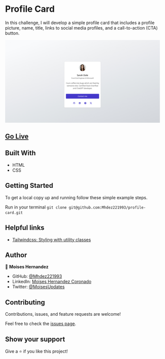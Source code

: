 # Profile Card

In this challenge, I will develop a simple profile card that includes a profile picture, name, title, links to social media profiles, and a call-to-action (CTA) button.

![screenshot](/designs/Desktop.jpg)

## [Go Live](https://mhdez221993.github.io/profile-card/)

## Built With

- HTML
- CSS

## Getting Started

To get a local copy up and running follow these simple example steps.

Run in your terminal `git clone git@github.com:Mhdez221993/profile-card.git`

## Helpful links

- [Tailwindcss: Styling with utility classes](https://tailwindcss.com/docs/styling-with-utility-classes)

## Author

👤 **Moises Hernandez**

- GitHub: [@Mhdez221993](https://github.com/Mhdez221993)
- LinkedIn: [Moises Hernandez Coronado](https://www.linkedin.com/in/moises-hdez-coronado/)
- Twitter: [@MoisesUpdates](https://twitter.com/MoisesUpdates)

## Contributing

Contributions, issues, and feature requests are welcome!

Feel free to check the [issues page](https://github.com/Mhdez221993/profile-card/issues).

## Show your support

Give a ⭐️ if you like this project!
